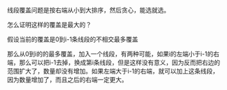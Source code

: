 线段覆盖问题是按右端从小到大排序，然后贪心，能选就选。

怎么证明这样的覆盖是最大的？

假设当前的覆盖是0到i-1条线段的不相交最多覆盖

那么从0到i的的最多覆盖，加入一个线段，有两种可能，如果i的左端小于i-1的右端，那么可以把i-1去掉，换成第i条线段，但是这样没有意义，因为反而把右边的范围扩大了，数量却没有增加。如果左端大于i-1的右端，就可以加上这条线段，因为数量增加了，而且之后的右端一定更大。